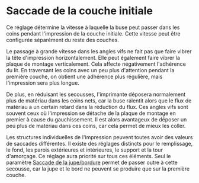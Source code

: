 Saccade de la couche initiale
====
Ce réglage détermine la vitesse à laquelle la buse peut passer dans les coins pendant l'impression de la couche initiale. Cette vitesse peut être configurée séparément du reste des couches.

Le passage à grande vitesse dans les angles vifs ne fait pas que faire vibrer la tête d'impression horizontalement. Elle peut également faire vibrer la plaque de montage verticalement. Cela affecte négativement l'adhérence du lit. En traversant les coins avec un peu plus d'attention pendant la première couche, on obtient une adhérence plus régulière, mais l'impression sera plus longue.

De plus, en réduisant les secousses, l'imprimante déposera normalement plus de matériau dans les coins nets, car la buse ralentit alors que le flux de matériau a un certain retard dans la réduction du flux. Ces angles vifs sont souvent ceux où l'impression se détache de la plaque de montage en premier à cause du gauchissement. Il est alors avantageux de déposer un peu plus de matériau dans ces coins, car cela permet de mieux les coller.

Les structures individuelles de l'impression peuvent toutes avoir des valeurs de saccades différentes. Il existe des réglages distincts pour le remplissage, le fond, les parois extérieures et intérieures, le support et la tour d'amorçage. Ce réglage aura priorité sur tous ces éléments. Seul le paramètre [Saccade de la jupe/bordure](jerk_skirt_brim.md) permet de passer outre à cette secousse, car la jupe et le bord ne peuvent se produire que sur la première couche.
